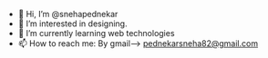 - 👋 Hi, I’m @snehapednekar
- 👀 I’m interested in designing.
- 🌱 I’m currently learning web technologies
- 📫 How to reach me: By gmail-->   pednekarsneha82@gmail.com

<!---
snehapednekar/snehapednekar is a ✨ special ✨ repository because its `README.md` (this file) appears on your GitHub profile.
You can click the Preview link to take a look at your changes.
--->
